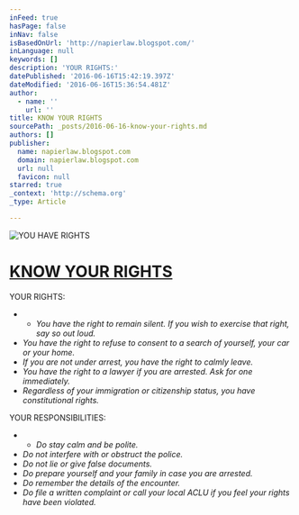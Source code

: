 ```yaml
---
inFeed: true
hasPage: false
inNav: false
isBasedOnUrl: 'http://napierlaw.blogspot.com/'
inLanguage: null
keywords: []
description: 'YOUR RIGHTS:'
datePublished: '2016-06-16T15:42:19.397Z'
dateModified: '2016-06-16T15:36:54.481Z'
author:
  - name: ''
    url: ''
title: KNOW YOUR RIGHTS
sourcePath: _posts/2016-06-16-know-your-rights.md
authors: []
publisher:
  name: napierlaw.blogspot.com
  domain: napierlaw.blogspot.com
  url: null
  favicon: null
starred: true
_context: 'http://schema.org'
_type: Article

---
```

![YOU HAVE RIGHTS](https://the-grid-user-content.s3-us-west-2.amazonaws.com/5cfb3d71-4e1a-4534-be81-a55312d8a204.jpg)

# [KNOW YOUR RIGHTS][0]

YOUR RIGHTS:

*   * _You have the right to remain silent. If you wish to exercise that right, say so out loud._
  * _You have the right to refuse to consent to a search of yourself, your car or your home._
  * _If you are not under arrest, you have the right to calmly leave._
  * _You have the right to a lawyer if you are arrested. Ask for one immediately._
  * _Regardless of your immigration or citizenship status, you have constitutional rights._

YOUR RESPONSIBILITIES:

*   * _Do stay calm and be polite._
  * _Do not interfere with or obstruct the police._
  * _Do not lie or give false documents._
  * _Do prepare yourself and your family in case you are arrested._
  * _Do remember the details of the encounter._
  * _Do file a written complaint or call your local ACLU if you feel your rights have been violated._

[0]: https://www.aclu.org/know-your-rights/what-do-if-youre-stopped-police-immigration-agents-or-fbi